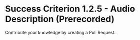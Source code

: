 # Success Criterion 1.2.5 - Audio Description (Prerecorded)

Contribute your knowledge by creating a Pull Request.
